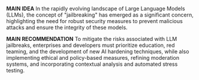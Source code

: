 **MAIN IDEA**
In the rapidly evolving landscape of Large Language Models (LLMs), the concept of "jailbreaking" has emerged as a significant concern, highlighting the need for robust security measures to prevent malicious attacks and ensure the integrity of these models.

**MAIN RECOMMENDATION**
To mitigate the risks associated with LLM jailbreaks, enterprises and developers must prioritize education, red teaming, and the development of new AI hardening techniques, while also implementing ethical and policy-based measures, refining moderation systems, and incorporating contextual analysis and automated stress testing.
